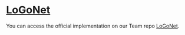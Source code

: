# [LoGoNet](https://github.com/PJLab-ADG/LoGoNet)
You can access the official implementation on our Team repo [LoGoNet](https://github.com/PJLab-ADG/LoGoNet).

